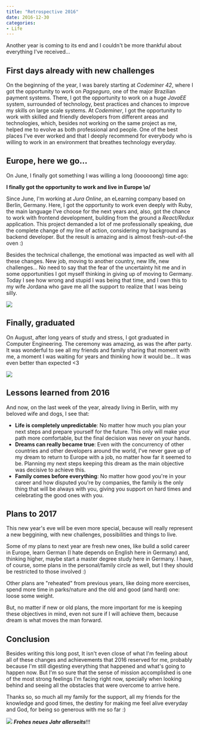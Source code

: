 ```yaml
---
title: "Retrospective 2016"
date: 2016-12-30
categories:
- Life
---
```

Another year is coming to its end and I couldn't be more thankful about everything I've received...

## First days already with new challenges

On the beginning of the year, I was barely starting at *Codeminer 42*, where I got the opportunity to work on *Pagseguro*, one of the
major Brazilian payment systems. There, I got the opportunity to work on a huge *JavaEE* system, surrounded of technology, best
practices and chances to improve my skills on large scale systems. At *Codeminer*, I got the opportunity to work with skilled
and friendly developers from different areas and technologies, which, besides not working on the same project as me, helped
me to evolve as both professional and people. One of the best places I've ever worked and that I deeply recommend for everybody
who is willing to work in an environment that breathes technology everyday.

## Europe, here we go...

On June, I finally got something I was willing a long (loooooong) time ago:

**I finally got the opportunity to work and live in Europe \o/**

Since June, I'm working at *Jura Online*, an eLearning company based on Berlin, Germany. Here, I got the opportunity to work even deeply
with Ruby, the main language I've choose for the next years and, also, got the chance to work with frontend development, building from
the ground a *React/Redux* application. This project demanded a lot of me professionally speaking, due the complete change of my line of action,
considering my background as backend developer. But the result is amazing and is almost fresh-out-of-the oven :)

Besides the technical challenge, the emotional was impacted as well with all these changes. New job, moving to another country, new life,
new challenges... No need to say that the fear of the uncertainty hit me and in some opportunities I got myself thinking in giving up of
moving to Germany. Today I see how wrong and stupid I was being that time, and I own this to my wife Jordana who gave me all the support
to realize that I was being silly.

![][bag-photo]

## Finally, graduated

On August, after long years of study and stress, I got graduated in Computer Engineering. The ceremony was amazing, as was the after party.
It was wonderful to see all my friends and family sharing that moment with me, a moment I was waiting for years and thinking how
it would be... It was even better than expected <3

![][graduation-photo]

## Lessons learned from 2016

And now, on the last week of the year, already living in Berlin, with my beloved wife and dogs, I see that:

- **Life is completely unpredictable**: No matter how much you plan your next steps and prepare yourself for the future. This only will make your path more comfortable,
but the final decision was never on your hands.
- **Dreams can really became true**: Even with the concurrency of other countries and other developers around the world, I've never gave up of my dream to return to
Europe with a job, no matter how far it seemed to be. Planning my next steps keeping this dream as the main objective was decisive to achieve this.
- **Family comes before everything**: No matter how good you're in your career and how disputed you're by companies, the family is the only thing that will be always with you,
giving you support on hard times and celebrating the good ones with you.

## Plans to 2017

This new year's eve will be even more special, because will really represent a new beggining, with new challenges, possibilities and things to live.

Some of my plans to next year are fresh new ones, like build a solid career in Europe, learn German (I hate depends on English here in Germany) and, thinking higher, maybe
start a master degree study here in Germany. I have, of course, some plans in the personal/family circle as well, but I they should be restricted to those involved :)

Other plans are "reheated" from previous years, like doing more exercises, spend more time in parks/nature and the old and good (and hard) one: loose some weight.

But, no matter if new or old plans, the more important for me is keeping these objectives in mind, even not sure if I will achieve them, because dream is what moves the man forward.

## Conclusion

Besides writing this long post, It isn't even close of what I'm feeling about all of these changes and achievements that 2016 reserved for me, probably because I'm still
digesting everything that happened and what's going to happen now. But I'm so sure that the sense of mission accomplished is one of the most strong feelings
I'm facing right now, specially when looking behind and seeing all the obstacles that were overcome to arrive here.

Thanks so, so much all my family for the support, all my friends for the knowledge and good times, the destiny for making me feel alive everyday and God,
for being so generous with me so far :)

![][frohes-neues-jahr]
***Frohes neues Jahr allerseits***!!!

[graduation-photo]: {{site.url}}/assets/images/posts_images/graduation.jpg
[bag-photo]: {{site.url}}/assets/images/posts_images/bag.jpg
[frohes-neues-jahr]: {{site.url}}/assets/images/posts_images/frohes-neues-jahr-deutsch.jpg
